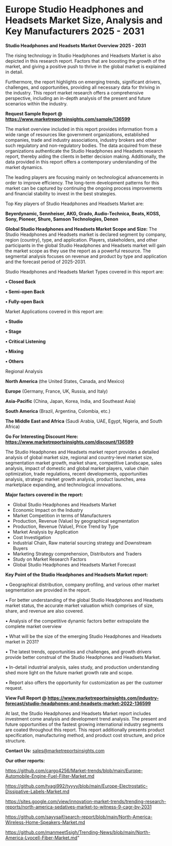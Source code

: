# Europe Studio Headphones and Headsets Market Size, Analysis and Key Manufacturers 2025 - 2031

<Strong> Studio Headphones and Headsets Market Overview 2025 - 2031</strong>

The rising technology in Studio Headphones and Headsets Market is also depicted in this research report. Factors that are boosting the growth of the market, and giving a positive push to thrive in the global market is explained in detail.

Furthermore, the report highlights on emerging trends, significant drivers, challenges, and opportunities, providing all necessary data for thriving in the industry. This report market research offers a comprehensive perspective, including an in-depth analysis of the present and future scenarios within the industry.

<strong>Request Sample Report @ <a href=https://www.marketreportsinsights.com/sample/136599>https://www.marketreportsinsights.com/sample/136599</a></strong>

The market overview included in this report provides information from a wide range of resources like government organizations, established companies, trade and industry associations, industry brokers and other such regulatory and non-regulatory bodies. The data acquired from these organizations authenticate the Studio Headphones and Headsets research report, thereby aiding the clients in better decision making. Additionally, the data provided in this report offers a contemporary understanding of the market dynamics.

The leading players are focusing mainly on technological advancements in order to improve efficiency. The long-term development patterns for this market can be captured by continuing the ongoing process improvements and financial stability to invest in the best strategies.

Top Key players of Studio Headphones and Headsets Market are:

<strong>Beyerdynamic, Sennheiser, AKG, Grado, Audio-Technica, Beats, KOSS, Sony, Pioneer, Shure, Samson Technologies, Denon</strong>

<strong><b>Global Studio Headphones and Headsets Market Scope and Size:</b></strong>
The Studio Headphones and Headsets market is declared segment by company, region (country), type, and application. Players, stakeholders, and other participants in the global Studio Headphones and Headsets market will gain the market scope as they use the report as a powerful resource. The segmental analysis focuses on revenue and product by type and application and the forecast period of 2025-2031.

Studio Headphones and Headsets Market Types covered in this report are:

<strong>• Closed Back

• Semi-open Back

• Fully-open Back</strong>

Market Applications covered in this report are:

<strong>• Studio

• Stage

• Critical Listening

• Mixing

• Others</strong> 

Regional Analysis

<strong>North America</strong> (the United States, Canada, and Mexico)

<strong>Europe</strong> (Germany, France, UK, Russia, and Italy)

<strong>Asia-Pacific</strong> (China, Japan, Korea, India, and Southeast Asia)

<strong>South America</strong> (Brazil, Argentina, Colombia, etc.)

<strong>The Middle East and Africa</strong> (Saudi Arabia, UAE, Egypt, Nigeria, and South Africa)

<strong>Go For Interesting Discount Here: <a href=https://www.marketreportsinsights.com/discount/136599>https://www.marketreportsinsights.com/discount/136599</a></strong>

The Studio Headphones and Headsets market report provides a detailed analysis of global market size, regional and country-level market size, segmentation market growth, market share, competitive Landscape, sales analysis, impact of domestic and global market players, value chain optimization, trade regulations, recent developments, opportunities analysis, strategic market growth analysis, product launches, area marketplace expanding, and technological innovations.

<strong><b>Major factors covered in the report:</b></strong>
<ul>
  <li>Global Studio Headphones and Headsets Market </li>
  <li>Economic Impact on the Industry</li>
  <li>Market Competition in terms of Manufacturers</li>
  <li>Production, Revenue (Value) by geographical segmentation</li>
  <li>Production, Revenue (Value), Price Trend by Type</li>
  <li>Market Analysis by Application</li>
  <li>Cost Investigation</li>
  <li>Industrial Chain, Raw material sourcing strategy and Downstream Buyers</li>
  <li>Marketing Strategy comprehension, Distributors and Traders</li>
  <li>Study on Market Research Factors</li>
  <li>Global Studio Headphones and Headsets Market Forecast</li>
</ul>

<strong><b>Key Point of the Studio Headphones and Headsets Market report:</b></strong>

• Geographical distribution, company profiling, and various other market segmentation are provided in the report.

• For better understanding of the global Studio Headphones and Headsets market status, the accurate market valuation which comprises of size, share, and revenue are also covered.

• Analysis of the competitive dynamic factors better extrapolate the complete market overview

• What will be the size of the emerging Studio Headphones and Headsets market in 2031?

• The latest trends, opportunities and challenges, and growth drivers provide better construal of the Studio Headphones and Headsets Market.

• In-detail industrial analysis, sales study, and production understanding shed more light on the future market growth rate and scope.

• Report also offers the opportunity for customization as per the customer request.

<strong><b>View Full Report @ <a href=https://www.marketreportsinsights.com/industry-forecast/studio-headphones-and-headsets-market-2022-136599>https://www.marketreportsinsights.com/industry-forecast/studio-headphones-and-headsets-market-2022-136599</a></b></strong>


At last, the Studio Headphones and Headsets Market report includes investment come analysis and development trend analysis. The present and future opportunities of the fastest growing international industry segments are coated throughout this report. This report additionally presents product specification, manufacturing method, and product cost structure, and price structure.

<strong>Contact Us:</strong>
sales@marketreportsinsights.com

<strong>Our other reports:</strong>

<a href=https://github.com/cargo4256/Market-trends/blob/main/Europe-Automobile-Engine-Fuel-Filter-Market.md>https://github.com/cargo4256/Market-trends/blob/main/Europe-Automobile-Engine-Fuel-Filter-Market.md</a>

<a href=https://github.com/tyagi992/tyyyy/blob/main/Europe-Electrostatic-Dissipative-Labels-Market.md>https://github.com/tyagi992/tyyyy/blob/main/Europe-Electrostatic-Dissipative-Labels-Market.md</a>

<a href=https://sites.google.com/view/innovation-market-trends/trending-research-reports/north-america-sedatives-market-to-witness-9-cagr-by-2031>https://sites.google.com/view/innovation-market-trends/trending-research-reports/north-america-sedatives-market-to-witness-9-cagr-by-2031</a>

<a href=https://github.com/sayysaif/search-report/blob/main/North-America-Wireless-Home-Speakers-Market.md>https://github.com/sayysaif/search-report/blob/main/North-America-Wireless-Home-Speakers-Market.md</a>

<a href=https://github.com/manmeet5sigh/Trending-News/blob/main/North-America-Lyocell-Fiber-Market.md>https://github.com/manmeet5sigh/Trending-News/blob/main/North-America-Lyocell-Fiber-Market.md</a>"
